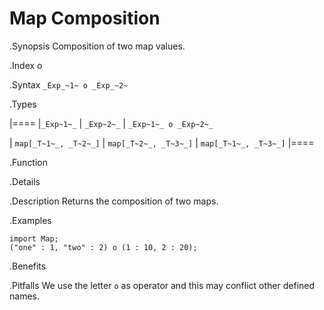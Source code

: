 # Map Composition

.Synopsis
Composition of two map values.

.Index
o

.Syntax
`_Exp_~1~ o _Exp_~2~`

.Types

|====
|`_Exp~1~_`            | `_Exp~2~_`           | `_Exp~1~_ o _Exp~2~_` 

| `map[_T~1~_, _T~2~_]` | `map[_T~2~_, _T~3~_]` | `map[_T~1~_, _T~3~_]` 
|====

.Function

.Details

.Description
Returns the composition of two maps.

.Examples
```rascal-shell
import Map;
("one" : 1, "two" : 2) o (1 : 10, 2 : 20);
```

.Benefits

.Pitfalls
We use the letter `o` as operator and this may conflict other defined names.
